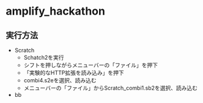 # amplify_hackathon

## 実行方法

+ Scratch
  + Schatch2を実行
  + シフトを押しながらメニューバーの「ファイル」を押下
  + 「実験的なHTTP拡張を読み込み」を押下
  + combi4.s2eを選択、読み込む
  + メニューバーの「ファイル」からScratch_combi1.sb2を選択、読み込む
+ bb
